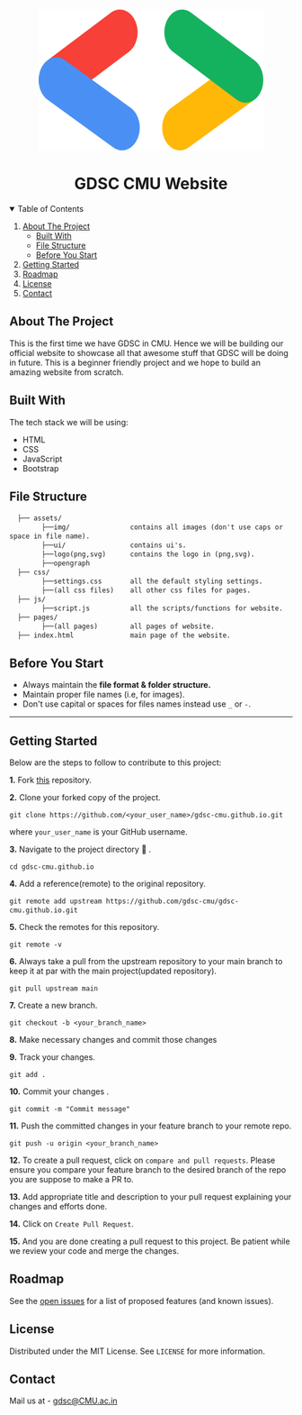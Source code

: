 <!-- PROJECT LOGO -->
<br />
<p align="center">
  <a href="https://github.com/gdsc-cmu">
    <img src="./assets/logo.svg" alt="Logo" width="400" height="250">
  </a>
  <h1 align="center">GDSC CMU Website</h1>
</p>

<!-- TABLE OF CONTENTS -->
<details open="open">
  <summary>Table of Contents</summary>
  <ol>
    <li>
      <a href="#about-the-project">About The Project</a>
      <ul>
        <li><a href="#built-with">Built With</a></li>
        <li><a href="#file-structure">File Structure</a></li>
        <li><a href="#before-you-start"> Before You Start</a></li>
      </ul>
    </li>
    <li><a href="#getting-started">Getting Started</a></li>
    <li><a href="#roadmap">Roadmap</a></li>
    <li><a href="#license">License</a></li>
    <li><a href="#contact">Contact</a></li>
  </ol>
</details>

<!-- ABOUT THE PROJECT -->

## About The Project

This is the first time we have GDSC in CMU. Hence we will be building our official website to showcase all that awesome stuff that GDSC will be doing in future.
This is a beginner friendly project and we hope to build an amazing website from scratch.

## Built With

The tech stack we will be using:

- HTML
- CSS
- JavaScript
- Bootstrap

<!-- USAGE EXAMPLES -->

## File Structure

```
  ├── assets/
        ├──img/               contains all images (don't use caps or space in file name).
        ├──ui/                contains ui's.
        ├──logo(png,svg)      contains the logo in (png,svg).
        ├──opengraph
  ├── css/
        ├──settings.css       all the default styling settings.
        ├──(all css files)    all other css files for pages.
  ├── js/
        ├──script.js          all the scripts/functions for website.
  ├── pages/
        ├──(all pages)        all pages of website.
  ├── index.html              main page of the website.
```

<!-- NOTE -->

## Before You Start

- Always maintain the **file format & folder structure.**
- Maintain proper file names (i.e, for images).
- Don't use capital or spaces for files names instead use `_` or `-`.

---

<!-- GETTING STARTED -->

## Getting Started

Below are the steps to follow to contribute to this project:

**1.** Fork [this](https://github.com/gdsc-cmu/gdsc-cmu.github.io) repository.

**2.** Clone your forked copy of the project.

```
git clone https://github.com/<your_user_name>/gdsc-cmu.github.io.git
```

where `your_user_name` is your GitHub username.

**3.** Navigate to the project directory :file_folder: .

```
cd gdsc-cmu.github.io
```

**4.** Add a reference(remote) to the original repository.

```
git remote add upstream https://github.com/gdsc-cmu/gdsc-cmu.github.io.git
```

**5.** Check the remotes for this repository.

```
git remote -v
```

**6.** Always take a pull from the upstream repository to your main branch to keep it at par with the main project(updated repository).

```
git pull upstream main
```

**7.** Create a new branch.

```
git checkout -b <your_branch_name>
```

**8.** Make necessary changes and commit those changes

**9.** Track your changes.

```
git add .
```

**10.** Commit your changes .

```
git commit -m "Commit message"
```

**11.** Push the committed changes in your feature branch to your remote repo.

```
git push -u origin <your_branch_name>
```

**12.** To create a pull request, click on `compare and pull requests`. Please ensure you compare your feature branch to the desired branch of the repo you are suppose to make a PR to.

**13.** Add appropriate title and description to your pull request explaining your changes and efforts done.

**14.** Click on `Create Pull Request`.

**15.** And you are done creating a pull request to this project. Be patient while we review your code and merge the changes.

<!-- ROADMAP -->

## Roadmap

See the [open issues](https://github.com/gdsc-cmu) for a list of proposed features (and known issues).

<!-- LICENSE -->

## License

Distributed under the MIT License. See `LICENSE` for more information.

<!-- CONTACT -->

## Contact

Mail us at - gdsc@CMU.ac.in
